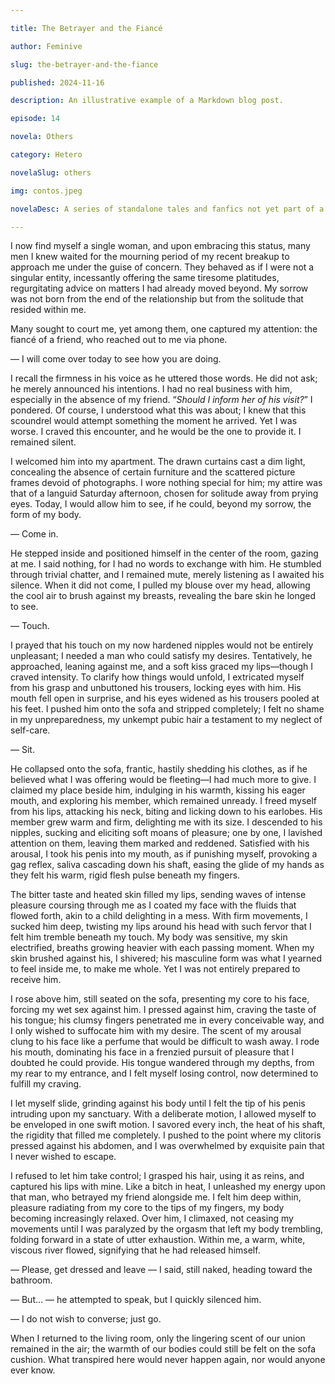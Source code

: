 ```yaml
---

title: The Betrayer and the Fiancé

author: Feminive

slug: the-betrayer-and-the-fiance

published: 2024-11-16

description: An illustrative example of a Markdown blog post.

episode: 14

novela: Others

category: Hetero

novelaSlug: others

img: contos.jpeg

novelaDesc: A series of standalone tales and fanfics not yet part of a novela.

---
```


I now find myself a single woman, and upon embracing this status, many men I knew waited for the mourning period of my recent breakup to approach me under the guise of concern. They behaved as if I were not a singular entity, incessantly offering the same tiresome platitudes, regurgitating advice on matters I had already moved beyond. My sorrow was not born from the end of the relationship but from the solitude that resided within me.

Many sought to court me, yet among them, one captured my attention: the fiancé of a friend, who reached out to me via phone.

— I will come over today to see how you are doing.

I recall the firmness in his voice as he uttered those words. He did not ask; he merely announced his intentions. I had no real business with him, especially in the absence of my friend. “_Should I inform her of his visit?_” I pondered. Of course, I understood what this was about; I knew that this scoundrel would attempt something the moment he arrived. Yet I was worse. I craved this encounter, and he would be the one to provide it. I remained silent.

I welcomed him into my apartment. The drawn curtains cast a dim light, concealing the absence of certain furniture and the scattered picture frames devoid of photographs. I wore nothing special for him; my attire was that of a languid Saturday afternoon, chosen for solitude away from prying eyes. Today, I would allow him to see, if he could, beyond my sorrow, the form of my body.

— Come in.

He stepped inside and positioned himself in the center of the room, gazing at me. I said nothing, for I had no words to exchange with him. He stumbled through trivial chatter, and I remained mute, merely listening as I awaited his silence. When it did not come, I pulled my blouse over my head, allowing the cool air to brush against my breasts, revealing the bare skin he longed to see.

— Touch.

I prayed that his touch on my now hardened nipples would not be entirely unpleasant; I needed a man who could satisfy my desires. Tentatively, he approached, leaning against me, and a soft kiss graced my lips—though I craved intensity. To clarify how things would unfold, I extricated myself from his grasp and unbuttoned his trousers, locking eyes with him. His mouth fell open in surprise, and his eyes widened as his trousers pooled at his feet. I pushed him onto the sofa and stripped completely; I felt no shame in my unpreparedness, my unkempt pubic hair a testament to my neglect of self-care.

— Sit.

He collapsed onto the sofa, frantic, hastily shedding his clothes, as if he believed what I was offering would be fleeting—I had much more to give. I claimed my place beside him, indulging in his warmth, kissing his eager mouth, and exploring his member, which remained unready. I freed myself from his lips, attacking his neck, biting and licking down to his earlobes. His member grew warm and firm, delighting me with its size. I descended to his nipples, sucking and eliciting soft moans of pleasure; one by one, I lavished attention on them, leaving them marked and reddened. Satisfied with his arousal, I took his penis into my mouth, as if punishing myself, provoking a gag reflex, saliva cascading down his shaft, easing the glide of my hands as they felt his warm, rigid flesh pulse beneath my fingers.

The bitter taste and heated skin filled my lips, sending waves of intense pleasure coursing through me as I coated my face with the fluids that flowed forth, akin to a child delighting in a mess. With firm movements, I sucked him deep, twisting my lips around his head with such fervor that I felt him tremble beneath my touch. My body was sensitive, my skin electrified, breaths growing heavier with each passing moment. When my skin brushed against his, I shivered; his masculine form was what I yearned to feel inside me, to make me whole. Yet I was not entirely prepared to receive him.

I rose above him, still seated on the sofa, presenting my core to his face, forcing my wet sex against him. I pressed against him, craving the taste of his tongue; his clumsy fingers penetrated me in every conceivable way, and I only wished to suffocate him with my desire. The scent of my arousal clung to his face like a perfume that would be difficult to wash away. I rode his mouth, dominating his face in a frenzied pursuit of pleasure that I doubted he could provide. His tongue wandered through my depths, from my rear to my entrance, and I felt myself losing control, now determined to fulfill my craving.

I let myself slide, grinding against his body until I felt the tip of his penis intruding upon my sanctuary. With a deliberate motion, I allowed myself to be enveloped in one swift motion. I savored every inch, the heat of his shaft, the rigidity that filled me completely. I pushed to the point where my clitoris pressed against his abdomen, and I was overwhelmed by exquisite pain that I never wished to escape.

I refused to let him take control; I grasped his hair, using it as reins, and captured his lips with mine. Like a bitch in heat, I unleashed my energy upon that man, who betrayed my friend alongside me. I felt him deep within, pleasure radiating from my core to the tips of my fingers, my body becoming increasingly relaxed. Over him, I climaxed, not ceasing my movements until I was paralyzed by the orgasm that left my body trembling, folding forward in a state of utter exhaustion. Within me, a warm, white, viscous river flowed, signifying that he had released himself.

— Please, get dressed and leave — I said, still naked, heading toward the bathroom.

— But... — he attempted to speak, but I quickly silenced him.

— I do not wish to converse; just go.

When I returned to the living room, only the lingering scent of our union remained in the air; the warmth of our bodies could still be felt on the sofa cushion. What transpired here would never happen again, nor would anyone ever know.